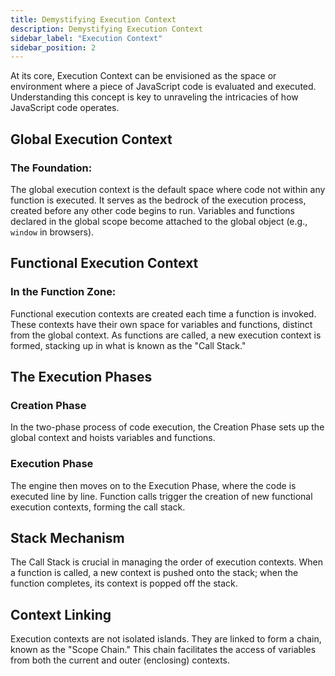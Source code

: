 ```yaml
---
title: Demystifying Execution Context
description: Demystifying Execution Context
sidebar_label: "Execution Context"
sidebar_position: 2
---
```


At its core, Execution Context can be envisioned as the space or environment where a piece of JavaScript code is evaluated and executed. Understanding this concept is key to unraveling the intricacies of how JavaScript code operates.

## Global Execution Context

### The Foundation:

The global execution context is the default space where code not within any function is executed. It serves as the bedrock of the execution process, created before any other code begins to run. Variables and functions declared in the global scope become attached to the global object (e.g., `window` in browsers).

## Functional Execution Context

### In the Function Zone:

Functional execution contexts are created each time a function is invoked. These contexts have their own space for variables and functions, distinct from the global context. As functions are called, a new execution context is formed, stacking up in what is known as the "Call Stack."

## The Execution Phases

### Creation Phase

In the two-phase process of code execution, the Creation Phase sets up the global context and hoists variables and functions.

### Execution Phase

The engine then moves on to the Execution Phase, where the code is executed line by line. Function calls trigger the creation of new functional execution contexts, forming the call stack.

## Stack Mechanism

The Call Stack is crucial in managing the order of execution contexts. When a function is called, a new context is pushed onto the stack; when the function completes, its context is popped off the stack.

## Context Linking

Execution contexts are not isolated islands. They are linked to form a chain, known as the "Scope Chain." This chain facilitates the access of variables from both the current and outer (enclosing) contexts.

